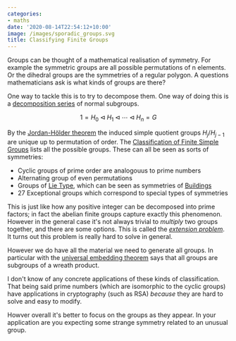 ```yaml
---
categories:
- maths
date: '2020-08-14T22:54:12+10:00'
image: /images/sporadic_groups.svg
title: Classifying Finite Groups
---
```


Groups can be thought of a mathematical realisation of symmetry.
For example the symmetric groups are all possible permutations of n elements.
Or the dihedral groups are the symmetries of a regular polygon.
A questions mathematicians ask is what kinds of groups are there?

One way to tackle this is to try to decompose them.
One way of doing this is a [decomposition series](https://en.wikipedia.org/wiki/Composition_series) of normal subgroups.

$$1 = H_0\triangleleft H_1\triangleleft \cdots \triangleleft H_n = G$$

By the [Jordan-Hölder theorem](https://en.wikipedia.org/wiki/Composition_series) the induced simple quotient groups $H_j  / H_{j-1}$ are unique up to permutation of order.
The [Classification of Finite Simple Groups](https://en.wikipedia.org/wiki/Classification_of_finite_simple_groups) lists all the possible groups.
These can all be seen as sorts of symmetries:

* Cyclic groups of prime order are analogouus to prime numbers
* Alternating group of even permutations
* Groups of [Lie Type](https://en.wikipedia.org/wiki/Group_of_Lie_type), which can be seen as symmetries of [Buildings](https://en.wikipedia.org/wiki/Building_(mathematics))
* 27 Exceptional groups which correspond to special types of symmetries

This is just like how any positive integer can be decomposed into prime factors; in fact the abelian finite groups capture exactly this phenomenon.
However in the general case it's not always trivial to *multiply* two groups together, and there are some options.
This is called the [*extension problem*](https://en.wikipedia.org/wiki/Group_extension).
It turns out this problem is really hard to solve in general.

However we do have all the material we need to generate all groups.
In particular with the [universal embedding theorem](https://en.wikipedia.org/wiki/Universal_embedding_theorem) says that all groups are subgroups of a wreath product.

I don't know of any concrete applications of these kinds of classification.
That being said prime numbers (which are isomorphic to the cyclic groups) have applications in cryptography (such as RSA) *because* they are hard to solve and easy to modify.

Howver overall it's better to focus on the groups as they appear.
In your application are you expecting some strange symmetry related to an unusual group.